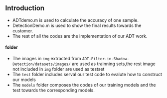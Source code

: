 ## Introduction
 * ADTdemo.m is used to calculate the accuracy of one sample.<br>
 * DetectionDemo.m is used to show the final results towards the customer.<br>
 * The rest of all the codes are the implementation of our ADT work.
 
 #### folder 
* The images in `img` extracted from `ADT-Filter-in-Shadow-Detection/datasets/images/` are used as trainning sets,the rest     image not included in `img` folder are used as testset
* The `test` folder includes serval our test code to evalute how to construct our models
* The `models` folder composes the codes of our training models and the test towards the corresponding models.
